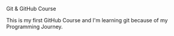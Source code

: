 Git & GitHub Course

This is my first GitHub Course and I'm learning git because of my Programming Journey.
